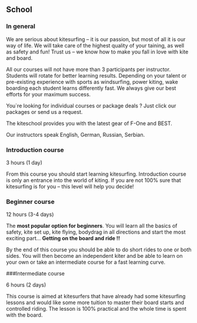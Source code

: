## School

### In general

We are serious about kitesurfing – it is our passion, but most of all it is our way of life. We will take care of the highest quality of your taining, as well as safety and fun! Trust us – we know how to make you fall in love with kite and board.

All our courses will not have more than 3 participants per instructor. Students will rotate for better learning results. Depending on your talent or pre-existing experience with sports as windsurfing, power kiting, wake boarding each student learns differently fast. We always give our best efforts for your maximum success.

You`re looking for individual courses or package deals ? Just click our packages or send us a request.

The kiteschool provides you with the latest gear of F-One and BEST.

Our instructors speak English, German, Russian, Serbian.

### Introduction course

3 hours (1 day)

From this course you should start learning kitesurfing. Introduction course is only an entrance into the world of kiting. If you are not 100% sure that kitesurfing is for you – this level will help you decide!

### Beginner course

12 hours (3-4 days)

The **most popular option for beginners**. You will learn all the basics of safety, kite set up, kite flying, bodydrag in all directions and start the most exciting part... **Getting on the board and ride !!**

By the end of this course you should be able to do short rides to one or both sides. You will then become an independent kiter and be able to learn on your own or take an intermediate course for a fast learning curve.

###Intermediate course

6 hours (2 days)

This course is aimed at kitesurfers that have already had some kitesurfing lessons and would like some more tuition to master their board starts and controlled riding. The lesson is 100% practical and the whole time is spent with the board.